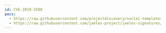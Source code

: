 ```yaml
---
id: CVE-2019-2588
pocs:
  - https://raw.githubusercontent.com/projectdiscovery/nuclei-templates/master/cves/2019/CVE-2019-2588.yaml
  - https://raw.githubusercontent.com/jaeles-project/jaeles-signatures/master/cves/oracle-bi-path-traversal-cve-2019-2588.yaml
---
```

